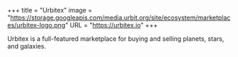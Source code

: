 +++
title = "Urbitex"
image = "https://storage.googleapis.com/media.urbit.org/site/ecosystem/marketplaces/urbitex-logo.png"
URL = "https://urbitex.io"
+++

Urbitex is a full-featured marketplace for buying and selling planets, stars, and galaxies.